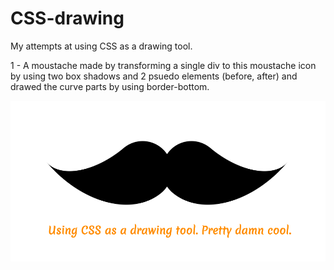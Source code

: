 # CSS-drawing
My attempts at using CSS as a drawing tool.

1 - A moustache made by transforming a single div to this moustache icon by using two box shadows and 2 psuedo elements (before, after) and  drawed the curve parts by using border-bottom.

![mustache css](https://github.com/Amrit-PennySoft/CSS-drawing/blob/master/mustache.png)
